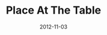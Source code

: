 ---
layout: message
category: message
series: "A Journey Home"
title: "Place At The Table"
date: 2012-11-03
audio-description: "How are you living at home? God’s greatest desire for you is to come home and receive your identity as His treasured child."
audio: "http://www.crossroads.net/players/media/hq/journeyhome_05.mp3"
audio-title: "Place At The Table"
audio-duration: "51&#58;32"
program-description: "Program - A Journey Home Week 5"
program: "http://www.crossroads.net/players/media/hq/11_3-4_12_HOMEProgram.pdf"
program-title: "Place At The Table"
video-description: "How are you living at home? God’s greatest desire for you is to come home and receive your identity as His treasured child."
video-title: "Place At The Table"
video: "https://s3.amazonaws.com/crossroadsvideomessages/journeyhome_05.mp4"
---